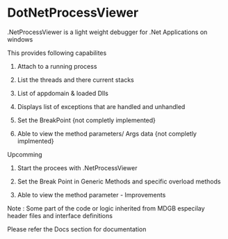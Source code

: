 # DotNetProcessViewer
.NetProcessViewer is a light weight debugger for .Net Applications on windows

 This provides following capabilites
 
  1) Attach to a running process
  
  2) List the threads and there current stacks
  
  3) List of appdomain & loaded Dlls
  
  4) Displays list of exceptions that are handled and unhandled
  
  5) Set the BreakPoint {not completly implemented}
  
  6) Able to view the method parameters/ Args data {not completly implmented}

Upcomming 

  1) Start the procees with .NetProcessViewer
  
  2) Set the Break Point in Generic Methods and specific overload methods
  
  3) Able to view the method parameter - Improvements
  
  
  Note : Some part of the code or logic inherited from MDGB especilay header files and interface definitions
  
Please refer the Docs section for documentation
  
